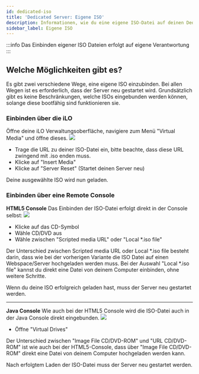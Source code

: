 ```yaml
---
id: dedicated-iso
title: 'Dedicated Server: Eigene ISO'
description: Informationen, wie du eine eigene ISO-Datei auf deinen Dedicated Server von ZAP-Hosting installieren kannst - ZAP-Hosting.com Dokumentation
sidebar_label: Eigene ISO
---
```

:::info
Das Einbinden eigener ISO Dateien erfolgt auf eigene Verantwortung
:::

## Welche Möglichkeiten gibt es?
Es gibt zwei verschiedene Wege, eine eigene ISO einzubinden. Bei allen Wegen ist es erforderlich, dass der Server neu gestartet wird.
Grundsätzlich gibt es keine Beschränkungen, welche ISOs eingebunden werden können, solange diese bootfähig sind funktionieren sie.

### Einbinden über die iLO
Öffne deine iLO Verwaltungsoberfläche, navigiere zum Menü "Virtual Media" und öffne dieses.
![](https://screensaver01.zap-hosting.com/index.php/s/myWMSi3GgyLBHXR/preview)

* Trage die URL zu deiner ISO-Datei ein, bitte beachte, dass diese URL zwingend mit .iso enden muss.
* Klicke auf "Insert Media"
* Klicke auf "Server Reset" (Startet deinen Server neu)

Deine ausgewählte ISO wird nun geladen.

### Einbinden über eine Remote Console

**HTML5 Console**
Das Einbinden der ISO-Datei erfolgt direkt in der Console selbst:
![](https://screensaver01.zap-hosting.com/index.php/s/x4EDgLZ3e3B6MMC/preview)

* Klicke auf das CD-Symbol
* Wähle CD/DVD aus
* Wähle zwischen "Scripted media URL" oder "Local *.iso file"

Der Unterschied zwischen Scripted media URL oder Local *.iso file besteht darin, dass wie bei der vorherigen Variante die ISO Datei auf einen Webspace/Server hochgeladen werden muss.
Bei der Auswahl "Local *.iso file" kannst du direkt eine Datei von deinem Computer einbinden, ohne weitere Schritte.

Wenn du deine ISO erfolgreich geladen hast, muss der Server neu gestartet werden.

***

**Java Console**
Wie auch bei der HTML5 Console wird die ISO-Datei auch in der Java Console direkt eingebunden.
![](https://screensaver01.zap-hosting.com/index.php/s/2CdR5d5AcsG7YdH/preview)

* Öffne "Virtual Drives"

Der Unterschied zwischen "Image File CD/DVD-ROM" und "URL CD/DVD-ROM" ist wie auch bei der HTML5-Console, dass über "Image File CD/DVD-ROM" direkt eine Datei von deinem Computer hochgeladen werden kann.

Nach erfolgtem Laden der ISO-Datei muss der Server neu gestartet werden.
